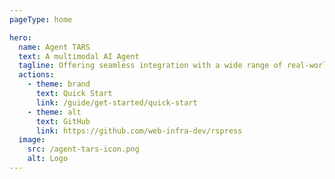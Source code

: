 ```yaml
---
pageType: home

hero:
  name: Agent TARS
  text: A multimodal AI Agent
  tagline: Offering seamless integration with a wide range of real-world tools.
  actions:
    - theme: brand
      text: Quick Start
      link: /guide/get-started/quick-start
    - theme: alt
      text: GitHub
      link: https://github.com/web-infra-dev/rspress
  image:
    src: /agent-tars-icon.png
    alt: Logo
---
```

